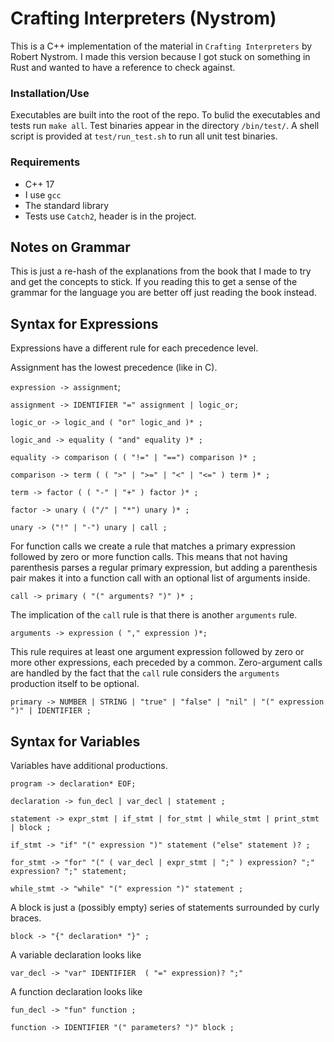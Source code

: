 # Crafting Interpreters (Nystrom)

This is a C++ implementation of the material in `Crafting Interpreters` by Robert 
Nystrom. I made this version because I got stuck on something in Rust and wanted to
have a reference to check against.

### Installation/Use
Executables are built into the root of the repo. To bulid the executables and tests 
run `make all`. Test binaries appear in the directory `/bin/test/`. A shell script is 
provided at `test/run_test.sh` to run all unit test binaries.


### Requirements 
- C++ 17
- I use `gcc`
- The standard library
- Tests use `Catch2`, header is in the project.


## Notes on Grammar
This is just a re-hash of the explanations from the book that I made to try and get the
concepts to stick. If you reading this to get a sense of the grammar for the language 
you are better off just reading the book instead.

## Syntax for Expressions
Expressions have a different rule for each precedence level.

Assignment has the lowest precedence (like in C).

`expression -> assignment`;

`assignment -> IDENTIFIER "=" assignment | logic_or;`

`logic_or -> logic_and ( "or" logic_and )* ;`

`logic_and -> equality ( "and" equality )* ;`

`equality -> comparison ( ( "!=" | "==") comparison )* ;`

`comparison -> term ( ( ">" | ">=" | "<" | "<=" ) term )* ;`

`term -> factor ( ( "-" | "+" ) factor )* ;`

`factor -> unary ( ("/" | "*") unary )* ;`

`unary -> ("!" | "-") unary | call ;`

For function calls we create a rule that matches a primary expression followed by
zero or more function calls. This means that not having parenthesis parses a regular 
primary expression, but adding a parenthesis pair makes it into a function call with
an optional list of arguments inside.

`call -> primary ( "(" arguments? ")" )* ;`

The implication of the `call` rule is that there is another `arguments` rule.

`arguments -> expression ( "," expression )*;`

This rule requires at least one argument expression followed by zero or more other
expressions, each preceded by a common. Zero-argument calls are handled by the fact that
the `call` rule considers the `arguments` production itself to be optional.

`primary -> NUMBER | STRING | "true" | "false" | "nil" | "(" expression ")" | IDENTIFIER ;`

## Syntax for Variables 
Variables have additional productions.

`program -> declaration* EOF;`

`declaration -> fun_decl | var_decl | statement ;`

`statement -> expr_stmt | if_stmt | for_stmt | while_stmt | print_stmt | block ;`

`if_stmt -> "if" "(" expression ")" statement ("else" statement )? ;`

`for_stmt -> "for" "(" ( var_decl | expr_stmt | ";" ) expression? ";" expression? ";" statement;`

`while_stmt -> "while" "(" expression ")" statement ;`

A block is just a (possibly empty) series of statements surrounded by curly braces.

`block -> "{" declaration* "}" ;`

A variable declaration looks like

`var_decl -> "var" IDENTIFIER  ( "=" expression)? ";"`

A function declaration looks like 

`fun_decl -> "fun" function ;`

`function -> IDENTIFIER "(" parameters? ")" block ;`
